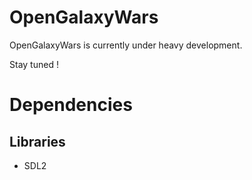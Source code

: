 # OpenGalaxyWars

OpenGalaxyWars is currently under heavy development.

Stay tuned !

# Dependencies

## Libraries

* SDL2